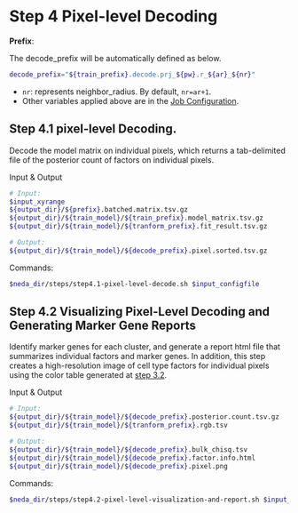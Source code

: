 # Step 4 Pixel-level Decoding

**Prefix**:

The decode_prefix will be automatically defined as below.
```bash
decode_prefix="${train_prefix}.decode.prj_${pw}.r_${ar}_${nr}"
```

* `nr`: represents neighbor_radius. By default, `nr=ar+1`.
* Other variables applied above are in the [Job Configuration](./job_config.md).


## Step 4.1 pixel-level Decoding. 
Decode the model matrix on individual pixels, which returns a tab-delimited file of the posterior count of factors on individual pixels.

Input & Output
```bash
# Input:
$input_xyrange                                                          ## user-defined input min max coordinates for SGE
${output_dir}/${prefix}.batched.matrix.tsv.gz
${output_dir}/${train_model}/${train_prefix}.model_matrix.tsv.gz        
${output_dir}/${train_model}/${tranform_prefix}.fit_result.tsv.gz

# Output: 
${output_dir}/${train_model}/${decode_prefix}.pixel.sorted.tsv.gz
```

Commands:
```bash
$neda_dir/steps/step4.1-pixel-level-decode.sh $input_configfile
```

## Step 4.2 Visualizing Pixel-Level Decoding and Generating Marker Gene Reports
Identify marker genes for each cluster, and generate a report html file that summarizes individual factors and marker genes. In addition, this step creates a high-resolution image of cell type factors for individual pixels using the color table generated at [step 3.2](step3-transform.md/#step-32-transform-visualization).

Input & Output
```bash
# Input:
${output_dir}/${train_model}/${decode_prefix}.posterior.count.tsv.gz
${output_dir}/${train_model}/${tranform_prefix}.rgb.tsv

# Output: 
${output_dir}/${train_model}/${decode_prefix}.bulk_chisq.tsv
${output_dir}/${train_model}/${decode_prefix}.factor.info.html
${output_dir}/${train_model}/${decode_prefix}.pixel.png
```

Commands:
```bash
$neda_dir/steps/step4.2-pixel-level-visualization-and-report.sh $input_configfile
```